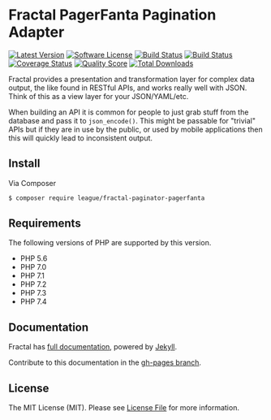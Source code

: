 # Fractal PagerFanta Pagination Adapter

[![Latest Version](https://img.shields.io/github/release/thephpleague/fractal-paginator-pagerfanta.svg?style=flat-square)](https://github.com/thephpleague/fractal-paginator-pagerfanta/releases)
[![Software License](https://img.shields.io/badge/license-MIT-brightgreen.svg?style=flat-square)](LICENSE)
[![Build Status](https://img.shields.io/travis/thephpleague/fractal-paginator-pagerfanta/master.svg?style=flat-square&label=tests)](https://travis-ci.org/thephpleague/fractal-paginator-pagerfanta)
[![Build Status](https://img.shields.io/circleci/build/gh/thephpleague/fractal-paginator-pagerfanta/master.svg?style=flat-square&label=code+style)](https://circleci.com/gh/thephpleague/fractal-paginator-pagerfanta)
[![Coverage Status](https://img.shields.io/scrutinizer/coverage/g/thephpleague/fractal-paginator-pagerfanta/master.svg?style=flat-square)](https://scrutinizer-ci.com/g/thephpleague/fractal-paginator-pagerfanta/code-structure)
[![Quality Score](https://img.shields.io/scrutinizer/g/thephpleague/fractal-paginator-pagerfanta/master.svg?style=flat-square)](https://scrutinizer-ci.com/g/thephpleague/fractal-paginator-pagerfanta)
[![Total Downloads](https://img.shields.io/packagist/dt/league/fractal-paginator-pagerfanta.svg?style=flat-square)](https://packagist.org/packages/league/fractal-paginator-pagerfanta)

Fractal provides a presentation and transformation layer for complex data output, the like found in
RESTful APIs, and works really well with JSON. Think of this as a view layer for your JSON/YAML/etc.

When building an API it is common for people to just grab stuff from the database and pass it
to `json_encode()`. This might be passable for "trivial" APIs but if they are in use by the public,
or used by mobile applications then this will quickly lead to inconsistent output.


## Install

Via Composer

``` bash
$ composer require league/fractal-paginator-pagerfanta
```

## Requirements

The following versions of PHP are supported by this version.

* PHP 5.6
* PHP 7.0
* PHP 7.1
* PHP 7.2
* PHP 7.3
* PHP 7.4

## Documentation

Fractal has [full documentation](http://fractal.thephpleague.com), powered by [Jekyll](http://jekyllrb.com/).

Contribute to this documentation in the [gh-pages branch](https://github.com/thephpleague/fractal/tree/gh-pages/).

## License

The MIT License (MIT). Please see [License File](https://github.com/thephpleague/fractal/blob/master/LICENSE) for more information.
